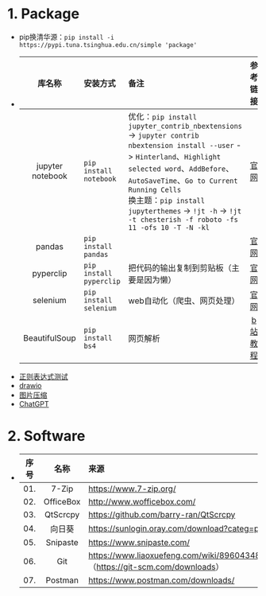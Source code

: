 # 1. Package
- pip换清华源：`pip install -i https://pypi.tuna.tsinghua.edu.cn/simple 'package'`
- |库名称|安装方式|备注|参考链接|
  |:-:|:-|:-|:-:|
  |jupyter notebook|`pip install notebook`|优化：`pip install jupyter_contrib_nbextensions` -> `jupyter contrib nbextension install --user` -> `Hinterland`、`Highlight selected word`、`AddBefore`、`AutoSaveTime`、`Go to Current Running Cells`<br>换主题：`pip install jupyterthemes` -> `!jt -h` -> `!jt -t chesterish -f roboto -fs 11 -ofs 10 -T -N -kl`|[官网](http://jupyter.org/install)|
  |pandas|`pip install pandas`||[官网](https://pandas.pydata.org/getting_started.html)|
  |pyperclip|`pip install pyperclip`|把代码的输出复制到剪贴板（主要是因为懒）|[官网](https://pypi.org/project/pyperclip/)|
  |selenium|`pip install selenium`|web自动化（爬虫、网页处理）|[官网](https://www.selenium.dev/zh-cn/documentation/webdriver/getting_started/)|
  |BeautifulSoup|`pip install bs4`|网页解析|[b站教程](https://www.bilibili.com/video/BV1bL4y1V7q1?p=29)|
- [正则表达式测试](https://www.whatsmyip.org/regular-expression-tester/)
- [drawio](https://app.diagrams.net/)
- [图片压缩](https://docsmall.com/image-compress)
- [ChatGPT](https://chat.openai.com/chat)

# 2. Software
- |序号|名称|来源|
  |:-:|:-:|:-|
  |01.|7-Zip|<https://www.7-zip.org/>|
  |02.|OfficeBox|<http://www.wofficebox.com/>|
  |03.|QtScrcpy|<https://github.com/barry-ran/QtScrcpy>|
  |04.|向日葵|<https://sunlogin.oray.com/download?categ=personal>|
  |05.|Snipaste|<https://www.snipaste.com/>|
  |06.|Git|<https://www.liaoxuefeng.com/wiki/896043488029600><br>（<https://git-scm.com/downloads>）|
  |07.|Postman|<https://www.postman.com/downloads/>|